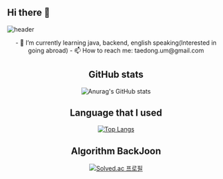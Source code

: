 ## Hi there 👋

<!--
**TaeDongUm/taedongum** is a ✨ _special_ ✨ repository because its `README.md` (this file) appears on your GitHub profile.
-->
![header](https://capsule-render.vercel.app/api?type=transparent&color=9900FF&height=300&section=header&text=WelcometoMyGithub&&fontColor=9900FF%20render&fontSize=90)
<div align="center">
- 🌱 I’m currently learning java, backend, english speaking(Interested in going abroad)
- 📫 How to reach me: taedong.um@gmail.com
  
## GitHub stats
![Anurag's GitHub stats](https://github-readme-stats.vercel.app/api?username=TaeDongUm&theme=dark&show_icons=true)

## Language that I used
[![Top Langs](https://github-readme-stats.vercel.app/api/top-langs/?username=TaeDongUm&hide=PowerShell,batchfile&layout=compact)](https://github.com/anuraghazra/github-readme-stats)

## Algorithm BackJoon
[![Solved.ac 프로필](http://mazassumnida.wtf/api/v2/generate_badge?boj=etdong)](https://solved.ac/etdong)



</div>
